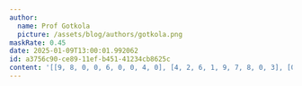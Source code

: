 ```yaml
---
author:
  name: Prof Gotkola
  picture: /assets/blog/authors/gotkola.png
maskRate: 0.45
date: 2025-01-09T13:00:01.992062
id: a3756c90-ce89-11ef-b451-41234cb8625c
content: '[[9, 8, 0, 0, 6, 0, 0, 4, 0], [4, 2, 6, 1, 9, 7, 8, 0, 3], [0, 0, 3, 0, 4, 0, 9, 0, 0], [0, 0, 4, 2, 0, 5, 3, 0, 9], [2, 3, 5, 0, 8, 0, 7, 0, 0], [8, 0, 9, 0, 7, 6, 0, 2, 0], [0, 0, 0, 0, 5, 0, 2, 0, 0], [3, 6, 8, 7, 2, 1, 4, 9, 5], [5, 0, 0, 0, 0, 0, 6, 7, 1]]'
---
```

